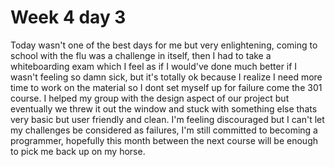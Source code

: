 # Week 4 day 3
Today wasn't one of the best days for me but very enlightening, coming to school with the flu was a challenge in itself, then I had to take a whiteboarding exam which I feel as if I would've done much better if I wasn't feeling so damn sick, but it's totally ok because I realize I need more time to work on the material so I dont set myself up for failure come the 301 course. I helped my group with the design aspect of our project but eventually we threw it out the window and stuck with something else thats very basic but user friendly and clean. I'm feeling discouraged but I can't let my challenges be considered as failures, I'm still committed to becoming a programmer, hopefully this month between the next course will be enough to pick me back up on my horse.
